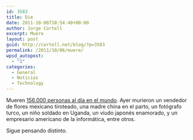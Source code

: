 ```yaml
---
id: 3583
title: Die
date: 2011-10-06T10:54:48+00:00
author: Jorge Cortell
excerpt: Muere
layout: post
guid: http://cortell.net/blog/?p=3583
permalink: /2011/10/06/muere/
wpsd_autopost:
  - "1"
categories:
  - General
  - Noticias
  - Technology
---
```

Mueren <a title="http://wiki.answers.com/Q/How_many_people_are_born_and_how_many_people_die_every_minute" href="http://wiki.answers.com/Q/How_many_people_are_born_and_how_many_people_die_every_minute" target="_blank">156.000 personas al día en el mundo</a>. Ayer murieron un vendedor de flores mexicano tiroteado, una madre china en el parto, un fotógrafo turco, un niño soldado en Uganda, un viudo japonés enamorado, y un empresario americano de la informática, entre otros.

Sigue pensando distinto.